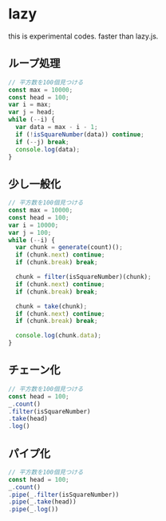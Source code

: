 # lazy
this is experimental codes. faster than lazy.js.

## ループ処理

```js
// 平方数を100個見つける
const max = 10000;
const head = 100;
var i = max;
var j = head;
while (--i) {
  var data = max - i - 1;
  if (!isSquareNumber(data)) continue;
  if (--j) break;
  console.log(data);
}
```

## 少し一般化

```js
// 平方数を100個見つける
const max = 10000;
const head = 100;
var i = 10000;
var j = 100;
while (--i) {
  var chunk = generate(count)();
  if (chunk.next) continue;
  if (chunk.break) break;

  chunk = filter(isSquareNumber)(chunk);
  if (chunk.next) continue;
  if (chunk.break) break;

  chunk = take(chunk);
  if (chunk.next) continue;
  if (chunk.break) break;

  console.log(chunk.data);
}
```

## チェーン化

```js
// 平方数を100個見つける
const head = 100;
_.count()
.filter(isSquareNumber)
.take(head)
.log()
```

## パイプ化

```js
// 平方数を100個見つける
const head = 100;
_.count()
.pipe(_.filter(isSquareNumber))
.pipe(_.take(head))
.pipe(_.log())
```
